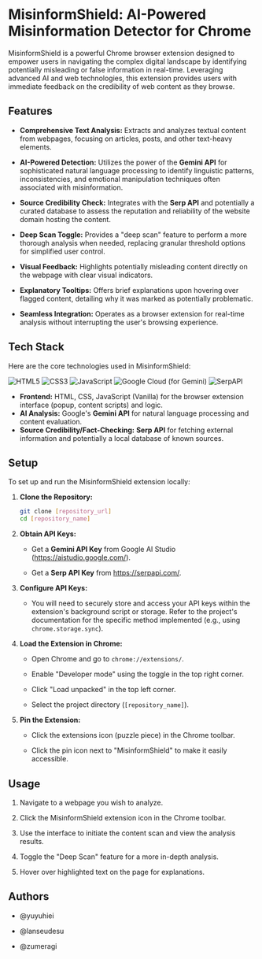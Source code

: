 # MisinformShield: AI-Powered Misinformation Detector for Chrome

MisinformShield is a powerful Chrome browser extension designed to empower users in navigating the complex digital landscape by identifying potentially misleading or false information in real-time. Leveraging advanced AI and web technologies, this extension provides users with immediate feedback on the credibility of web content as they browse.

## Features

* **Comprehensive Text Analysis:** Extracts and analyzes textual content from webpages, focusing on articles, posts, and other text-heavy elements.

* **AI-Powered Detection:** Utilizes the power of the **Gemini API** for sophisticated natural language processing to identify linguistic patterns, inconsistencies, and emotional manipulation techniques often associated with misinformation.

* **Source Credibility Check:** Integrates with the **Serp API** and potentially a curated database to assess the reputation and reliability of the website domain hosting the content.

* **Deep Scan Toggle:** Provides a "deep scan" feature to perform a more thorough analysis when needed, replacing granular threshold options for simplified user control.

* **Visual Feedback:** Highlights potentially misleading content directly on the webpage with clear visual indicators.

* **Explanatory Tooltips:** Offers brief explanations upon hovering over flagged content, detailing why it was marked as potentially problematic.

* **Seamless Integration:** Operates as a browser extension for real-time analysis without interrupting the user's browsing experience.

## Tech Stack

Here are the core technologies used in MisinformShield:

![HTML5](https://img.shields.io/badge/HTML5-E34F26?style=for-the-badge&logo=html5&logoColor=white)
![CSS3](https://img.shields.io/badge/CSS3-1572B6?style=for-the-badge&logo=css3&logoColor=white)
![JavaScript](https://img.shields.io/badge/JavaScript-F7DF1E?style=for-the-badge&logo=javascript&logoColor=black)
![Google Cloud (for Gemini)](https://img.shields.io/badge/Google%20Cloud-4285F4?style=for-the-badge&logo=google-cloud&logoColor=white)
![SerpAPI](https://img.shields.io/badge/SerpApi-056599?style=for-the-badge&logo=serpapi&logoColor=white)

* **Frontend:** HTML, CSS, JavaScript (Vanilla) for the browser extension interface (popup, content scripts) and logic.
* **AI Analysis:** Google's **Gemini API** for natural language processing and content evaluation.
* **Source Credibility/Fact-Checking:** **Serp API** for fetching external information and potentially a local database of known sources.

## Setup

To set up and run the MisinformShield extension locally:

1.  **Clone the Repository:**

    ```bash
    git clone [repository_url]
    cd [repository_name]

    ```

2.  **Obtain API Keys:**

    * Get a **Gemini API Key** from Google AI Studio (<https://aistudio.google.com/>).

    * Get a **Serp API Key** from <https://serpapi.com/>.

3.  **Configure API Keys:**

    * You will need to securely store and access your API keys within the extension's background script or storage. Refer to the project's documentation for the specific method implemented (e.g., using `chrome.storage.sync`).

4.  **Load the Extension in Chrome:**

    * Open Chrome and go to `chrome://extensions/`.

    * Enable "Developer mode" using the toggle in the top right corner.

    * Click "Load unpacked" in the top left corner.

    * Select the project directory (`[repository_name]`).

5.  **Pin the Extension:**

    * Click the extensions icon (puzzle piece) in the Chrome toolbar.

    * Click the pin icon next to "MisinformShield" to make it easily accessible.

## Usage

1.  Navigate to a webpage you wish to analyze.

2.  Click the MisinformShield extension icon in the Chrome toolbar.

3.  Use the interface to initiate the content scan and view the analysis results.

4.  Toggle the "Deep Scan" feature for a more in-depth analysis.

5.  Hover over highlighted text on the page for explanations.

## Authors

* @yuyuhiei

* @lanseudesu

* @zumeragi
